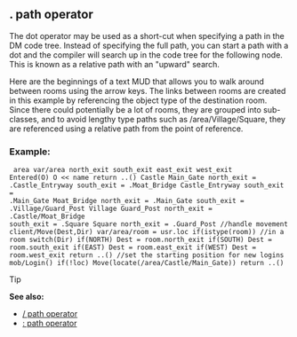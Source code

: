 ## . path operator


The dot operator may be used as a short-cut when specifying a
path in the DM code tree. Instead of specifying the full path, you can
start a path with a dot and the compiler will search up in the code tree
for the following node. This is known as a relative path with an
"upward" search. 

Here are the beginnings of a text MUD that
allows you to walk around between rooms using the arrow keys. The links
between rooms are created in this example by referencing the object type
of the destination room. Since there could potentially be a lot of
rooms, they are grouped into sub-classes, and to avoid lengthy type
paths such as /area/Village/Square, they are referenced using a relative
path from the point of reference.
### Example:

``` dm
 area var/area north_exit south_exit east_exit west_exit
Entered(O) O << name return ..() Castle Main_Gate north_exit =
.Castle_Entryway south_exit = .Moat_Bridge Castle_Entryway south_exit =
.Main_Gate Moat_Bridge north_exit = .Main_Gate south_exit =
.Village/Guard_Post Village Guard_Post north_exit = .Castle/Moat_Bridge
south_exit = .Square Square north_exit = .Guard_Post //handle movement
client/Move(Dest,Dir) var/area/room = usr.loc if(istype(room)) //in a
room switch(Dir) if(NORTH) Dest = room.north_exit if(SOUTH) Dest =
room.south_exit if(EAST) Dest = room.east_exit if(WEST) Dest =
room.west_exit return ..() //set the starting position for new logins
mob/Login() if(!loc) Move(locate(/area/Castle/Main_Gate)) return ..()

```


> [!TIP] 
> **See also:**
> +   [/ path operator](/ref/operator/path//.md) 
> +   [: path operator](/ref/operator/path/:.md) 